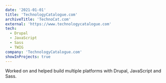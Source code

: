 ```yaml
---
date: '2021-01-01'
title: 'TechnologyCatalogue.com'
archiveTitle: 'TechnoCat.com'
external: 'https://www.technologycatalogue.com'
tech:
  - Drupal
  - JavaScript
  - Sass
  - TWIG
company: 'TechnologyCatalogue.com'
showInProjects: true
---
```


Worked on and helped build multiple platforms with Drupal, JavaScript and Sass.
